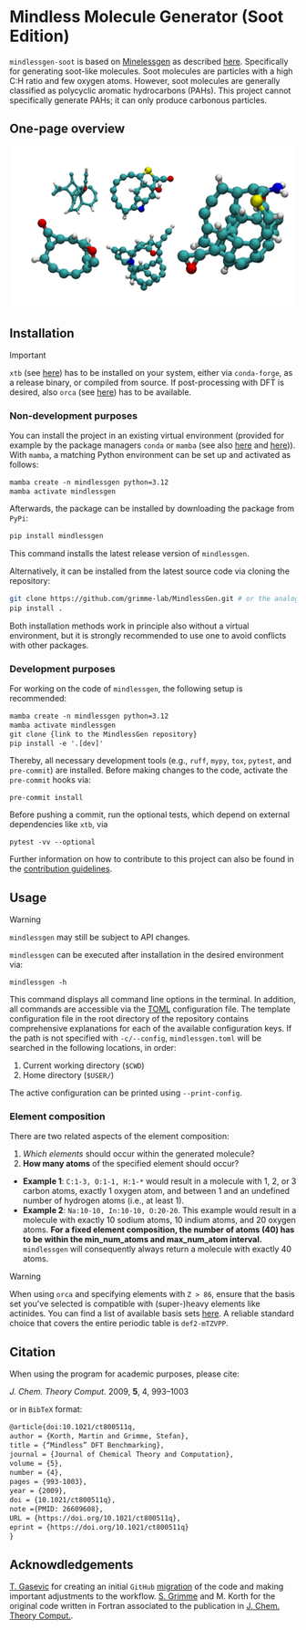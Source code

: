 # Mindless Molecule Generator (Soot Edition)



`mindlessgen-soot` is based on [Minelessgen](https://github.com/grimme-lab/MindlessGen) as described [here](https://pubs.acs.org/doi/full/10.1021/ct800511q). Specifically for generating soot-like molecules. Soot molecules are particles with a high C:H ratio and few oxygen atoms. However, soot molecules are generally classified as polycyclic aromatic hydrocarbons (PAHs). This project cannot specifically generate PAHs; it can only produce carbonous particles.

## One-page overview

![One-pager overview](assets/soot-mindless.jpg)

## Installation

> [!IMPORTANT]
> `xtb` (see [here](https://github.com/grimme-lab/xtb)) has to be installed on your system, either via `conda-forge`, as a release binary, or compiled from source.
If post-processing with DFT is desired, also `orca` (see [here](https://www.faccts.de/docs/orca/6.0/manual/index.html)) has to be available.

### Non-development purposes

You can install the project in an existing virtual environment (provided for example by the package managers `conda` or `mamba` (see also [here](https://github.com/conda-forge/miniforge) and [here](https://conda.io/projects/conda/en/latest/user-guide/getting-started.html))).
With `mamba`, a matching Python environment can be set up and activated as follows:
```
mamba create -n mindlessgen python=3.12
mamba activate mindlessgen
```

Afterwards, the package can be installed by downloading the package from `PyPi`:
```bash
pip install mindlessgen
```
This command installs the latest release version of `mindlessgen`.

Alternatively, it can be installed from the latest source code via cloning the repository:
```bash
git clone https://github.com/grimme-lab/MindlessGen.git # or the analogous SSH link
pip install .
```

Both installation methods work in principle also without a virtual environment, but it is strongly recommended to use one to avoid conflicts with other packages.

### Development purposes

For working on the code of `mindlessgen`, the following setup is recommended:
```
mamba create -n mindlessgen python=3.12
mamba activate mindlessgen
git clone {link to the MindlessGen repository}
pip install -e '.[dev]'
```
Thereby, all necessary development tools (e.g., `ruff`, `mypy`, `tox`, `pytest`, and `pre-commit`) are installed.
Before making changes to the code, activate the `pre-commit` hooks via:
```
pre-commit install
```
Before pushing a commit, run the optional tests, which depend on external dependencies like `xtb`, via
```
pytest -vv --optional
```
Further information on how to contribute to this project can also be found in the [contribution guidelines](https://github.com/grimme-lab/MindlessGen/blob/main/CONTRIBUTING.md).

## Usage

> [!WARNING]
> `mindlessgen` may still be subject to API changes.

`mindlessgen` can be executed after installation in the desired environment via:
```
mindlessgen -h
```
This command displays all command line options in the terminal.
In addition, all commands are accessible via the [TOML](https://github.com/grimme-lab/MindlessGen/blob/main/mindlessgen.toml) configuration file.
The template configuration file in the root directory of the repository contains comprehensive explanations for each of the available configuration keys.
If the path is not specified with `-c/--config`, `mindlessgen.toml` will be searched in the following locations, in order:
1. Current working directory (`$CWD`)
2. Home directory (`$USER/`)

The active configuration can be printed using `--print-config`.

### Element composition
There are two related aspects of the element composition:
1. _Which elements_ should occur within the generated molecule?
2. **How many atoms** of the specified element should occur?
- **Example 1**: `C:1-3, O:1-1, H:1-*` would result in a molecule with 1, 2, or 3 carbon atoms, exactly 1 oxygen atom, and between 1 and an undefined number of hydrogen atoms (i.e., at least 1).
- **Example 2**: `Na:10-10, In:10-10, O:20-20`. This example would result in a molecule with exactly 10 sodium atoms, 10 indium atoms, and 20 oxygen atoms. **For a fixed element composition, the number of atoms (40) has to be within the min_num_atoms and max_num_atom interval.** `mindlessgen` will consequently always return a molecule with exactly 40 atoms.

> [!WARNING]
> When using `orca` and specifying elements with `Z > 86`, ensure that the basis set you've selected is compatible with (super-)heavy elements like actinides.
> You can find a list of available basis sets [here](https://www.faccts.de/docs/orca/6.0/manual/contents/detailed/basisset.html#built-in-basis-sets).
> A reliable standard choice that covers the entire periodic table is `def2-mTZVPP`.

## Citation

When using the program for academic purposes, please cite:

_J. Chem. Theory Comput._ 2009, **5**, 4, 993–1003

or in `BibTeX` format:
```
@article{doi:10.1021/ct800511q,
author = {Korth, Martin and Grimme, Stefan},
title = {“Mindless” DFT Benchmarking},
journal = {Journal of Chemical Theory and Computation},
volume = {5},
number = {4},
pages = {993-1003},
year = {2009},
doi = {10.1021/ct800511q},
note ={PMID: 26609608},
URL = {https://doi.org/10.1021/ct800511q},
eprint = {https://doi.org/10.1021/ct800511q}
}
```

## Acknowdledgements

[T. Gasevic](https://github.com/gasevic) for creating an initial `GitHub` [migration](https://github.com/gasevic/mlmgen) of the code and making important adjustments to the workflow.
[S. Grimme](https://www.chemie.uni-bonn.de/grimme/de/grimme) and M. Korth for the original code written in Fortran associated to the publication in [J. Chem. Theory Comput.](https://pubs.acs.org/doi/full/10.1021/ct800511q).
